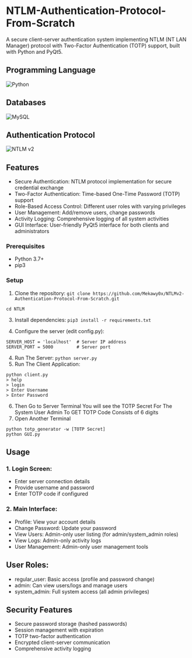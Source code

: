 # NTLM-Authentication-Protocol-From-Scratch
A secure client-server authentication system implementing NTLM (NT LAN Manager) protocol with Two-Factor Authentication (TOTP) support, built with Python and PyQt5.

## Programming Language
![Python](https://img.shields.io/badge/python-3670A0?style=for-the-badge&logo=python&logoColor=ffdd54)

## Databases
![MySQL](https://img.shields.io/badge/mysql-4479A1.svg?style=for-the-badge&logo=mysql&logoColor=white)

## Authentication Protocol
![NTLM v2](https://img.shields.io/badge/NTLMv2-F57C00.svg?style=for-the-badge&logo=NTLM&logoColor=Black)


## Features
- Secure Authentication: NTLM protocol implementation for secure credential exchange
- Two-Factor Authentication: Time-based One-Time Password (TOTP) support
- Role-Based Access Control: Different user roles with varying privileges
- User Management: Add/remove users, change passwords
- Activity Logging: Comprehensive logging of all system activities
- GUI Interface: User-friendly PyQt5 interface for both clients and administrators

### Prerequisites
- Python 3.7+
- pip3

### Setup 
1. Clone the repository:
`git clone https://github.com/Mekawy0x/NTLMv2-Authentication-Protocol-From-Scratch.git`
```
cd NTLM
```

3. Install dependencies:
```pip3 install -r requirements.txt```

3. Configure the server (edit config.py):
```
SERVER_HOST = 'localhost'  # Server IP address
SERVER_PORT = 5000         # Server port
```

4. Run The Server:
```python server.py```
5. Run The Client Application:
```
python client.py
> help
> login
> Enter Username
> Enter Password
```
6. Then Go to Server Terminal You will see the TOTP Secret For The System User Admin
To GET TOTP Code Consists of 6 digits
7. Open Another Terminal
```
python totp_generator -w [TOTP Secret]
python GUI.py
```


## Usage
### 1. Login Screen:
- Enter server connection details
- Provide username and password
- Enter TOTP code if configured

### 2. Main Interface:
- Profile: View your account details
- Change Password: Update your password
- View Users: Admin-only user listing (for admin/system_admin roles)
- View Logs: Admin-only activity logs
- User Management: Admin-only user management tools

## User Roles:
- regular_user: Basic access (profile and password change)
- admin: Can view users/logs and manage users
- system_admin: Full system access (all admin privileges)

## Security Features
- Secure password storage (hashed passwords)
- Session management with expiration
- TOTP two-factor authentication
- Encrypted client-server communication
- Comprehensive activity logging
   

